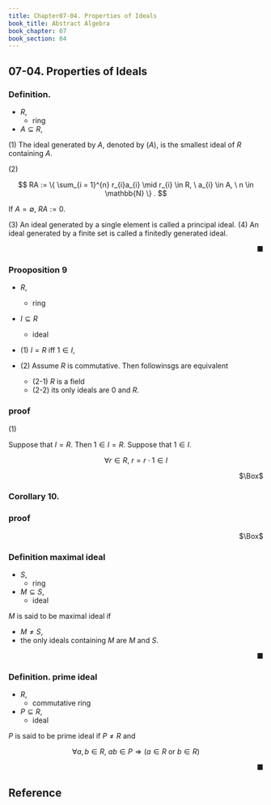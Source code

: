 ```yaml
---
title: Chapter07-04. Properties of Ideals
book_title: Abstract Algebra
book_chapter: 07
book_section: 04
---
```


## 07-04. Properties of Ideals

### Definition.
* $R$,
    * ring
* $A \subseteq R$,

(1) The ideal generated by $A$, denoted by $(A)$, is the smallest ideal of $R$ containing $A$.

(2)

$$
    RA
    :=
    \{
        \sum_{i = 1}^{n}
            r_{i}a_{i}
        \mid
        r_{i} \in R,
        \
        a_{i} \in A,
        \
        n \in \mathbb{N}
    \}
    .
$$

If $A = \emptyset$, $RA := 0$.

(3) An ideal generated by a single element is called a principal ideal.
(4) An ideal generated by a finite set is called a finitedly generated ideal.

<div class="end-of-statement" style="text-align: right">■</div>


### Prooposition 9
* $R$,
    * ring
* $I \subseteq R$
    * ideal

* (1) $I = R$ iff $1 \in I$,
* (2) Assume  $R$ is commutative. Then followinsgs are equivalent
    * (2-1) $R$ is a field
    * (2-2) its only ideals are $0$ and $R$.

### proof
(1)

Suppose that $I = R$. Then $1 \in I = R$.
Suppose that $1 \in I$.

$$
    \forall r \in R,
    \
    r
    =
    r \cdot 1
    \in
    I
$$



<div class="QED" style="text-align: right">$\Box$</div>

### Corollary 10.

### proof

<div class="QED" style="text-align: right">$\Box$</div>


### Definition maximal ideal
* $S$,
    * ring
* $M \subseteq S$,
    * ideal

$M$ is said to be maximal ideal if

* $M \neq S$,
* the only ideals containing $M$ are $M$ and $S$.

<div class="end-of-statement" style="text-align: right">■</div>

### Definition. prime ideal
* $R$,
    * commutative ring
* $P \subseteq R$,
    * ideal

$P$ is said to be prime ideal if $P \neq R$ and

$$
    \forall a, b \in R,
    \
    ab \in P
    \Rightarrow
    (
        a \in R
        \text{ or }
        b \in R
    )
$$

<div class="end-of-statement" style="text-align: right">■</div>

## Reference
